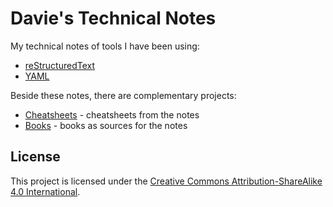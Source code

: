 # Davie's Technical Notes

My technical notes of tools I have been using:

* [reStructuredText](restructuredtext/restructuredtext.rst)
* [YAML](yaml/yaml.rst)

Beside these notes, there are complementary projects:

* [Cheatsheets][cheatsheets] - cheatsheets from the notes
* [Books][books] - books as sources for the notes

[books]: https://github.com/daviebadger/books
[cheatsheets]: https://github.com/daviebadger/cheatsheets

## License

This project is licensed under the
[Creative Commons Attribution-ShareAlike 4.0 International](LICENSE).
